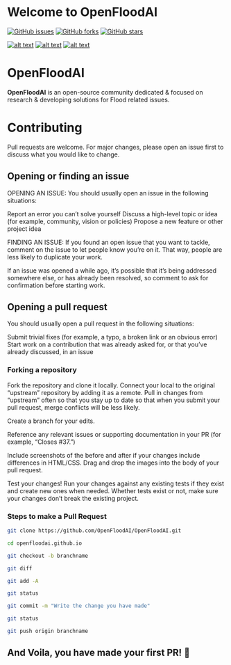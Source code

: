 # Welcome to OpenFloodAI
[![GitHub issues](https://img.shields.io/github/issues/OpenFloodAI/OpenFloodAI)](https://github.com/OpenFloodAI/OpenFloodAI/issues) [![GitHub forks](https://img.shields.io/github/forks/OpenFloodAI/OpenFloodAI)](https://github.com/OpenFloodAI/OpenFloodAI/network) [![GitHub stars](https://img.shields.io/github/stars/OpenFloodAI/OpenFloodAI)](https://github.com/OpenFloodAI/OpenFloodAI/stargazers)

[![alt text][1.1]][1]
[![alt text][2.1]][2]
[![alt text][3.1]][3]

[1.1]: http://i.imgur.com/tXSoThF.png (twitter)
[2.1]: http://i.imgur.com/P3YfQoD.png (facebook)
[3.1]: http://i.imgur.com/0o48UoR.png (github)

[1]: https://twitter.com/OpenFloodAI
[2]: https://www.facebook.com/OpenFloodAI
[3]: https://openfloodai.github.io


# OpenFloodAI
**OpenFloodAI** is an open-source community dedicated & focused on research & developing solutions for Flood related issues.

# Contributing
Pull requests are welcome. For major changes, please open an issue first to discuss what you would like to change.

## Opening or finding an issue
OPENING AN ISSUE:
You should usually open an issue in the following situations:

Report an error you can’t solve yourself
Discuss a high-level topic or idea (for example, community, vision or policies)
Propose a new feature or other project idea

FINDING AN ISSUE:
If you found an open issue that you want to tackle, comment on the issue to let people know you’re on it. That way, people are less likely to duplicate your work.

If an issue was opened a while ago, it’s possible that it’s being addressed somewhere else, or has already been resolved, so comment to ask for confirmation before starting work.

## Opening a pull request
You should usually open a pull request in the following situations:

Submit trivial fixes (for example, a typo, a broken link or an obvious error)
Start work on a contribution that was already asked for, or that you’ve already discussed, in an issue

### Forking a repository
Fork the repository and clone it locally. Connect your local to the original “upstream” repository by adding it as a remote. Pull in changes from “upstream” often so that you stay up to date so that when you submit your pull request, merge conflicts will be less likely.

Create a branch for your edits.

Reference any relevant issues or supporting documentation in your PR (for example, “Closes #37.”)

Include screenshots of the before and after if your changes include differences in HTML/CSS. Drag and drop the images into the body of your pull request.

Test your changes! Run your changes against any existing tests if they exist and create new ones when needed. Whether tests exist or not, make sure your changes don’t break the existing project.

###  Steps to make a Pull Request

```bash
git clone https://github.com/OpenFloodAI/OpenFloodAI.git

cd openfloodai.github.io

git checkout -b branchname

git diff

git add -A

git status

git commit -m "Write the change you have made"

git status

git push origin branchname

```
## And Voila, you have made your first PR! 🎉

